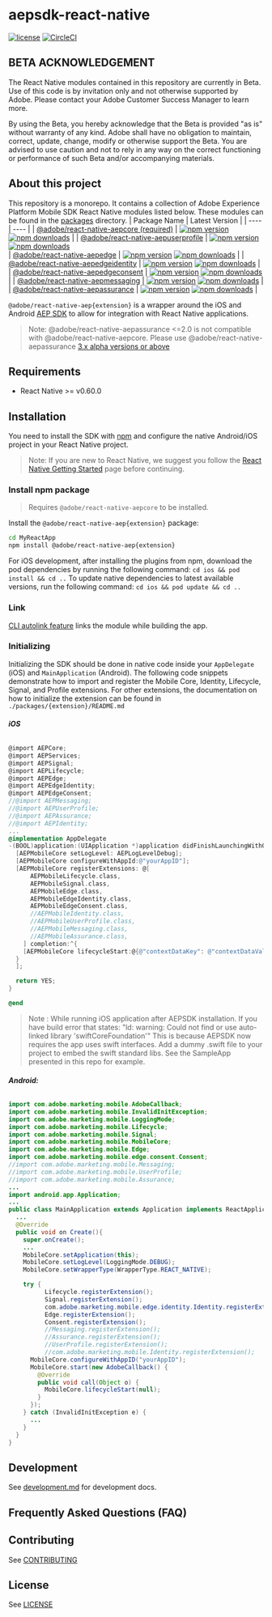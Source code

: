 # aepsdk-react-native

[![license](https://img.shields.io/npm/l/@adobe/react-native-aepcore.svg)](./LICENSE)
[![CircleCI](https://circleci.com/gh/adobe/aepsdk-react-native/tree/main.svg?style=svg)](https://circleci.com/gh/adobe/aepsdk-react-native/tree/main)

## BETA ACKNOWLEDGEMENT

The React Native modules contained in this repository are currently in Beta. Use of this code is by invitation only and not otherwise supported by Adobe. Please contact your Adobe Customer Success Manager to learn more.

By using the Beta, you hereby acknowledge that the Beta is provided "as is" without warranty of any kind. Adobe shall have no obligation to maintain, correct, update, change, modify or otherwise support the Beta. You are advised to use caution and not to rely in any way on the correct functioning or performance of such Beta and/or accompanying materials.

## About this project

This repository is a monorepo. It contains a collection of Adobe Experience Platform Mobile SDK React Native modules listed below. These modules can be found in the [packages](./packages) directory.
| Package Name | Latest Version |
| ---- | ---- |
|  [@adobe/react-native-aepcore (required)](./packages/core)    |   [![npm version](https://badge.fury.io/js/%40adobe%2Freact-native-aepcore.svg)](https://www.npmjs.com/package/@adobe/react-native-aepcore) [![npm downloads](https://img.shields.io/npm/dm/@adobe/react-native-aepcore)](https://www.npmjs.com/package/@adobe/react-native-aepcore) |
|  [@adobe/react-native-aepuserprofile](./packages/userprofile)    |   [![npm version](https://badge.fury.io/js/%40adobe%2Freact-native-aepuserprofile.svg)](https://www.npmjs.com/package/@adobe/react-native-aepuserprofile) [![npm downloads](https://img.shields.io/npm/dm/@adobe/react-native-aepuserprofile)](https://www.npmjs.com/package/@adobe/react-native-aepuserprofile)   
|  [@adobe/react-native-aepedge](./packages/edge)    |   [![npm version](https://badge.fury.io/js/%40adobe%2Freact-native-aepedge.svg)](https://www.npmjs.com/package/@adobe/react-native-aepedge) [![npm downloads](https://img.shields.io/npm/dm/@adobe/react-native-aepedge)](https://www.npmjs.com/package/@adobe/react-native-aepedge) |
|  [@adobe/react-native-aepedgeidentity](./packages/edgeidentity)    |   [![npm version](https://badge.fury.io/js/%40adobe%2Freact-native-aepedgeidentity.svg)](https://www.npmjs.com/package/@adobe/react-native-aepedgeidentity) [![npm downloads](https://img.shields.io/npm/dm/@adobe/react-native-aepedgeidentity)](https://www.npmjs.com/package/@adobe/react-native-aepedgeidentity) |
|  [@adobe/react-native-aepedgeconsent](./packages/edgeconsent)    |   [![npm version](https://badge.fury.io/js/%40adobe%2Freact-native-aepedgeconsent.svg)](https://www.npmjs.com/package/@adobe/react-native-aepedgeconsent) [![npm downloads](https://img.shields.io/npm/dm/@adobe/react-native-aepedgeconsent)](https://www.npmjs.com/package/@adobe/react-native-aepedgeconsent) |
|  [@adobe/react-native-aepmessaging](./packages/messaging)  |  [![npm version](https://badge.fury.io/js/%40adobe%2Freact-native-aepmessaging.svg)](https://www.npmjs.com/package/@adobe/react-native-aepmessaging) [![npm downloads](https://img.shields.io/npm/dm/@adobe/react-native-aepmessaging)](https://www.npmjs.com/package/@adobe/react-native-aepmessaging)  |
|  [@adobe/react-native-aepassurance](./packages/assurance)    |  [![npm version](https://badge.fury.io/js/%40adobe%2Freact-native-aepassurance.svg)](https://www.npmjs.com/package/@adobe/react-native-aepassurance) [![npm downloads](https://img.shields.io/npm/dm/@adobe/react-native-aepassurance)](https://www.npmjs.com/package/@adobe/react-native-aepassurance)  |

`@adobe/react-native-aep{extension}` is a wrapper around the iOS and Android [AEP SDK](https://aep-sdks.gitbook.io/docs/) to allow for integration with React Native applications.

> Note: @adobe/react-native-aepassurance <=2.0 is not compatible with  @adobe/react-native-aepcore. Please use @adobe/react-native-aepassurance [3.x alpha versions or above](./packages/assurance#install-npm-package)

## Requirements

- React Native >= v0.60.0

## Installation

You need to install the SDK with [npm](https://www.npmjs.com/) and configure the native Android/iOS project in your React Native project.

> Note: If you are new to React Native, we suggest you follow the [React Native Getting Started](<https://reactnative.dev>) page before continuing.

### Install npm package

> Requires `@adobe/react-native-aepcore` to be installed.

Install the `@adobe/react-native-aep{extension}` package:

```bash
cd MyReactApp
npm install @adobe/react-native-aep{extension}
```

For iOS development, after installing the plugins from npm, download the pod dependencies by running the following command:
`cd ios && pod install && cd ..`
To update native dependencies to latest available versions, run the following command:
`cd ios && pod update && cd ..`

### Link

[CLI autolink feature](https://github.com/react-native-community/cli/blob/master/docs/autolinking.md) links the module while building the app.

### Initializing

Initializing the SDK should be done in native code inside your `AppDelegate` (iOS) and `MainApplication` (Android). The following code snippets demonstrate how to import and register the Mobile Core, Identity, Lifecycle, Signal, and Profile extensions. For other extensions, the documentation on how to initialize the extension can be found in `./packages/{extension}/README.md`

###### **iOS**
```objective-c
@import AEPCore;
@import AEPServices;
@import AEPSignal;
@import AEPLifecycle;
@import AEPEdge;
@import AEPEdgeIdentity;
@import AEPEdgeConsent;
//@import AEPMessaging;
//@import AEPUserProfile;
//@import AEPAssurance;
//@import AEPIdentity;
...
@implementation AppDelegate
-(BOOL)application:(UIApplication *)application didFinishLaunchingWithOptions:(NSDictionary *)launchOptions {
  [AEPMobileCore setLogLevel: AEPLogLevelDebug];
  [AEPMobileCore configureWithAppId:@"yourAppID"];
  [AEPMobileCore registerExtensions: @[
      AEPMobileLifecycle.class,
      AEPMobileSignal.class,
      AEPMobileEdge.class,
      AEPMobileEdgeIdentity.class,
      AEPMobileEdgeConsent.class,
      //AEPMobileIdentity.class,
      //AEPMobileUserProfile.class,
      //AEPMobileMessaging.class,
      //AEPMobileAssurance.class,
    ] completion:^{
    [AEPMobileCore lifecycleStart:@{@"contextDataKey": @"contextDataVal"}];
  }
  ];

  return YES;
}

@end

```

> Note : While running iOS application after AEPSDK installation. If you have build error that states:
>  "ld: warning: Could not find or use auto-linked library 'swiftCoreFoundation'"
> This is because AEPSDK now requires the app uses swift interfaces. Add a dummy .swift file to your project to embed the swift standard libs. See the SampleApp presented in this repo for example.

###### **Android:**
```java
import com.adobe.marketing.mobile.AdobeCallback;
import com.adobe.marketing.mobile.InvalidInitException;
import com.adobe.marketing.mobile.LoggingMode;
import com.adobe.marketing.mobile.Lifecycle;
import com.adobe.marketing.mobile.Signal;
import com.adobe.marketing.mobile.MobileCore;
import com.adobe.marketing.mobile.Edge;
import com.adobe.marketing.mobile.edge.consent.Consent;
//import com.adobe.marketing.mobile.Messaging;
//import com.adobe.marketing.mobile.UserProfile;
//import com.adobe.marketing.mobile.Assurance;
...
import android.app.Application;
...
public class MainApplication extends Application implements ReactApplication {
  ...
  @Override
  public void on Create(){
    super.onCreate();
    ...
    MobileCore.setApplication(this);
    MobileCore.setLogLevel(LoggingMode.DEBUG);
    MobileCore.setWrapperType(WrapperType.REACT_NATIVE);

    try {
          Lifecycle.registerExtension();
          Signal.registerExtension();
          com.adobe.marketing.mobile.edge.identity.Identity.registerExtension();
          Edge.registerExtension();
          Consent.registerExtension();
          //Messaging.registerExtension();
          //Assurance.registerExtension();
          //UserProfile.registerExtension();
          //com.adobe.marketing.mobile.Identity.registerExtension();
      MobileCore.configureWithAppID("yourAppID");
      MobileCore.start(new AdobeCallback() {
        @Override
        public void call(Object o) {
          MobileCore.lifecycleStart(null);
        }
      });
    } catch (InvalidInitException e) {
      ...
    }
  }
}   
```


## Development

See [development.md](./docs/development.md) for development docs.

## Frequently Asked Questions (FAQ)


## Contributing
See [CONTRIBUTING](CONTRIBUTING.md)

## License
See [LICENSE](LICENSE)
